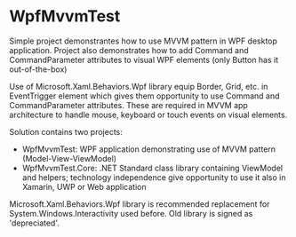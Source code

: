 # WpfMvvmTest
Simple project demonstrantes how to use MVVM pattern in WPF desktop application.
Project also demonstrates how to add Command and CommandParameter attributes to visual WPF elements (only Button has it out-of-the-box)

Use of Microsoft.Xaml.Behaviors.Wpf library equip Border, Grid, etc. in EventTrigger element which gives them opportunity to use Command and CommandParameter attributes. 
These are required in MVVM app architecture to handle mouse, keyboard or touch events on visual elements.

Solution contains two projects:
- WpfMvvmTest: WPF application demonstrating use of MVVM pattern (Model-View-ViewModel)
- WpfMvvmTest.Core: .NET Standard class library containing ViewModel and helpers; technology independence give opportunity to use it also in Xamarin, UWP or Web application

Microsoft.Xaml.Behaviors.Wpf library is recommended replacement for System.Windows.Interactivity used before. Old library is signed as 'depreciated'.
